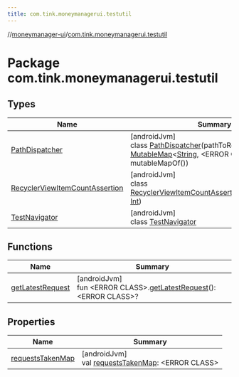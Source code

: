 ```yaml
---
title: com.tink.moneymanagerui.testutil
---
```

//[moneymanager-ui](../../index.html)/[com.tink.moneymanagerui.testutil](index.html)



# Package com.tink.moneymanagerui.testutil



## Types


| Name | Summary |
|---|---|
| [PathDispatcher](-path-dispatcher/index.html) | [androidJvm]<br>class [PathDispatcher](-path-dispatcher/index.html)(pathToResponseMap: [MutableMap](https://kotlinlang.org/api/latest/jvm/stdlib/kotlin.collections/-mutable-map/index.html)&lt;[String](https://kotlinlang.org/api/latest/jvm/stdlib/kotlin/-string/index.html), &lt;ERROR CLASS&gt;&gt; = mutableMapOf()) |
| [RecyclerViewItemCountAssertion](-recycler-view-item-count-assertion/index.html) | [androidJvm]<br>class [RecyclerViewItemCountAssertion](-recycler-view-item-count-assertion/index.html)(expectedCount: [Int](https://kotlinlang.org/api/latest/jvm/stdlib/kotlin/-int/index.html)) |
| [TestNavigator](-test-navigator/index.html) | [androidJvm]<br>class [TestNavigator](-test-navigator/index.html) |


## Functions


| Name | Summary |
|---|---|
| [getLatestRequest](get-latest-request.html) | [androidJvm]<br>fun &lt;ERROR CLASS&gt;.[getLatestRequest](get-latest-request.html)(): &lt;ERROR CLASS&gt;? |


## Properties


| Name | Summary |
|---|---|
| [requestsTakenMap](requests-taken-map.html) | [androidJvm]<br>val [requestsTakenMap](requests-taken-map.html): &lt;ERROR CLASS&gt; |

